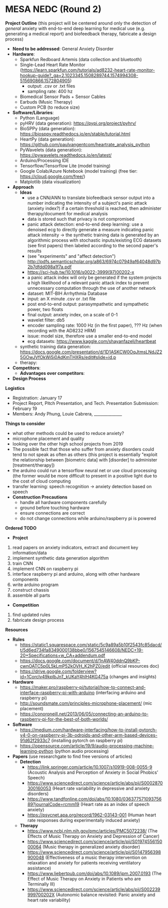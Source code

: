 # MESA NEDC (Round 2)
**Project Outline** (this project will be centered around only the detection of *general* anxiety with end-to-end deep learning for medical use (e.g. generating a medical report) and biofeedback therapy, fabricate a design process)
  - **Need to be addressed**: General Anxiety Disorder
  - **Hardware**: 
    - Sparkfun Redboard Artemis (data collection and bluetooth)
    - Single-Lead Heart Rate Monitor (https://learn.sparkfun.com/tutorials/ad8232-heart-rate-monitor-hookup-guide?_ga=2.1023345.1508289744.1574994308-515690866.1572804905)
      - output: .csv or .txt files
      - sampling rate: 400 hz
    - Biomedical Sensor Pads + Sensor Cables
    - Earbuds (Music Therapy)
    - Custom PCB (to reduce size)
  - **Software/Libraries**: 
    - Python (Language)
    - pyHRV (data generation): https://pypi.org/project/pyhrv/
    - BioSPPy (data generation): https://biosppy.readthedocs.io/en/stable/tutorial.html
    - HeartPy (data generation): https://github.com/paulvangentcom/heartrate_analysis_python
    - PyWavelets (data generation): https://pywavelets.readthedocs.io/en/latest/
    - Arduino/Processing IDE
    - Tensorflow/Tensorflow Lite (model training)
    - Google Colab/Azure Notebook (model training) (free tier: https://cloud.google.com/free/)
    - Matplotlib (data visualization)
  - **Approach**
    - **Ideas**
      - use a CNN/ANN to translate biofeedback sensor output into a number indicating the intensity of a subject's panic attack (anxiety index?) if a certain threshold is reached, then administer therapy/document for medical analysis
      - data is stored such that privacy is not compromised
      - panic attack detection: end-to-end deep learning: use a denoised ecg to directly generate a measure indicating panic attack intensity -> the synthetic training data is generated by an algorithmic process with stochastic inputs/existing ECG datasets (see first papers) then labeled according to the second paper's results
      - (see "experiments" and "affect detection") http://pdfs.semanticscholar.org/a863/6974c07949af64048d97b2b7dfdd098a1f7a.pdf
      - https://sci-hub.tw/10.1016/s0022-3999(97)00202-x
      - a panic attack index will only be generated if the system projects a high likelihood of a relevant panic attack index to prevent unnecessary computation through the use of another network
      - dataset: MIT-BIH Arrhythmia Database
      - input: an X minute .csv or .txt file
      - post end-to-end output: parasympathetic and sympathetic power, two floats
      - final output: anxiety index, on a scale of 0-1
      - wavelet filter: db5
      - encoder sampling rate: 1000 Hz (in the first paper), ??? Hz (when recording with the AD8232 HRM)
      - issue: model size, therefore use a smaller end-to-end model
      - ecg datasets: https://www.kaggle.com/shayanfazeli/heartbeat
    - synthetic training data generation: https://docs.google.com/presentation/d/1D1ASKCW0OqJtmsLNdJZ25GOwJVfOkWi5i0AdKmTHXRs/edit#slide=id.p
    - therapy: 
  - **Competitors**:
    - **Advantages over competitors**:
  - **Design Process**
  
**Logistics**
  - Registration: January 17
  - Project Report, Pitch Presentation, and Tech. Presentation Submission: February 19
  - Members: Andy Phung, Louie Cabrera, ______________
      
**Things to consider**
  - what other methods could be used to reduce anxiety?
  - microphone placement and quality
  - looking over the other high school projects from 2019
  - The possible fact that those who suffer from anxiety disorders could tend to not speak as often as others (this project is essentially "exploit the relationship between [biometric data] with [disorder] to administer [treatment/therapy])
  - the arduino could run a tensorflow neural net or use cloud processing (the former would be more difficult to present in a positive light due to the cost of cloud computing
  - transfer learning: speech recognition -> anxiety detection based on speech
  - **Construction Precautions**
    - handle all hardware components carefully
    - ground before touching hardware
    - ensure connections are correct
    - do not change connections while arduino/raspberry pi is powered
    
 **Ordered TODO**
 - **Project**
  1. read papers on anxiety indicators, extract and document key information/data
  2. implement synthetic data generation algorithm
  3. train CNN
  4. implement CNN on raspberry pi
  5. interface raspberry pi and arduino, along with other hardware components
  6. write arduino program
  7. construct chassis
  8. assemble all parts
 - **Competition**
  1. find updated rules
  2. fabricate design process
  
**Resources**
  - **Rules**
    - https://static1.squarespace.com/static/5c9a89a5b10f2543fc85dacd/t/5d6ed734fa8349000138bbe0/1567545146608/NEDC+19-20+Specifications+w_CA+addendum.pdf
    - https://docs.google.com/document/d/1nAW40ddnQ9bKP-cwnOATC5p0L5kLmP52kOVH_K2hPZ0/edit (official resources doc)
    - https://drive.google.com/folderview?id=1Corclv49kplbJnT_kUKaY4hlH4KG475a (changes and insights)
  - **Hardware**
    - https://maker.pro/raspberry-pi/tutorial/how-to-connect-and-interface-raspberry-pi-with-arduino (interfacing arduino and raspberry pi)
    - http://soundsmate.com/principles-microphone-placement/ (mic placement)
    - https://conoroneill.net/2013/06/05/connecting-an-arduino-to-raspberry-pi-for-the-best-of-both-worlds/
  - **Software**
    - https://medium.com/hardware-interfacing/how-to-install-pytorch-v4-0-on-raspberry-pi-3b-odroids-and-other-arm-based-devices-91d62f2933c7 (installing pytorch on raspberry pi)
    - https://opensource.com/article/19/9/audio-processing-machine-learning-python (python audio processing)
  - **Papers** (use researchgate to find free versions of articles)
    - **Detection**
      - https://link.springer.com/article/10.1007/s10919-008-0055-9 (Acoustic Analysis and Perception of Anxiety in Social Phobics’ Speech)
      - https://www.sciencedirect.com/science/article/abs/pii/S0002870300160053 (Heart rate variability in depressive and anxiety disorders)
      - https://www.tandfonline.com/doi/abs/10.1080/03637757109375689?journalCode=rcmm19 (Heart rate as an index of speech anxiety)
      - https://psycnet.apa.org/record/1962-03143-001 (Human heart rate responses during experimentally induced anxiety)
    - **Therapy**
      - https://www.ncbi.nlm.nih.gov/pmc/articles/PMC5072238/ (The Effects of Music Therapy on Anxiety and Depression of Cancer)
      - https://www.sciencedirect.com/science/article/pii/S0197455615000064 (Music therapy in generalized anxiety disorder)
      - https://www.sciencedirect.com/science/article/pii/S0147956398900048 (Effectiveness of a music therapy intervention on relaxation and anxiety for patients receiving ventilatory assistance)
      - https://www.liebertpub.com/doi/abs/10.1089/jpm.2007.0193 (The Effect of Music Therapy on Anxiety in Patients who are Terminally Ill)
      - https://www.sciencedirect.com/science/article/abs/pii/S002239999700202X (Autonomic balance revisited: Panic anxiety and heart rate variability)

  
  
